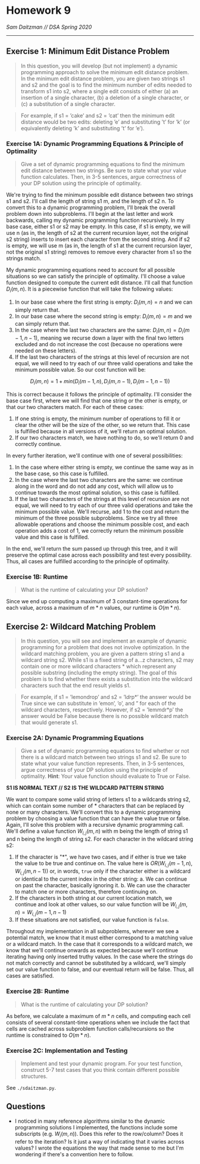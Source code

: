 # Homework 9
*Sam Daitzman // DSA Spring 2020*

---------------------------------

## Exercise 1: Minimum Edit Distance Problem
> In this question, you will develop (but not implement) a dynamic programming approach to solve the minimum edit distance problem. In the minimum edit distance problem, you are given two strings s1 and s2 and the goal is to find the minimum number of edits needed to transform s1 into s2, where a single edit consists of either (a) an insertion of a single character, (b) a deletion of a single character, or (c) a substitution of a single character.

> For example, if s1 = ’cake’ and s2 = ’cat’ then the minimum edit distance would be two edits: deleting ’e’ and substituting ’t’ for ’k’ (or equivalently deleting ’k’ and substituting ’t’ for ’e’).

### Exercise 1A: Dynamic Programming Equations & Principle of Optimality

> Give a set of dynamic programming equations to find the minimum edit distance between two strings. Be sure to state what your value function calculates. Then, in 3-5 sentences, argue correctness of your DP solution using the principle of optimality.

We're trying to find the minimum possible edit distance between two strings s1 and s2. I'll call the length of string s1 m, and the length of s2 n. To convert this to a dynamic programming problem, I'll break the overall problem down into subproblems. I'll begin at the last letter and work backwards, calling my dynamic programming function recursively. In my base case, either s1 or s2 may be empty. In this case, if s1 is empty, we will use n (as in, the length of s2 at the current recursion layer, not the original s2 string) inserts to insert each character from the second string. And if s2 is empty, we will use m (as in, the length of s1 at the current recursion layer, not the original s1 string) removes to remove every character from s1 so the strings match.

My dynamic programming equations need to account for all possible situations so we can satisfy the principle of optimality. I'll choose a value function designed to compute the current edit distance. I'll call that function $D_i(m, n)$. It is a piecewise function that will take the following values:

1. In our base case where the first string is empty: $D_i(m, n)=n$ and we can simply return that.
2. In our base case where the second string is empty: $D_i(m, n)=m$ and we can simply return that.
3. In the case where the last two characters are the same: $D_i(m, n)=D_i(m-1, n-1)$, meaning we recurse down a layer with the final two letters excluded and do not increase the cost (because no operations were needed on these letters).
4. If the last two characters of the strings at this level of recursion are not equal, we will need to try each of our three valid operations and take the minimum possible value. So our cost function will be:

$$D_i(m, n)=1 + min( D_i(m-1, n), D_i(m, n-1),	D_i(m-1, n-1))$$

This is correct because it follows the principle of optimality.  I'll consider the base case first, where we will find that one string or the other is empty, or that our two characters match. For each of these cases:

1. If one string is empty, the minimum number of operations to fill it or clear the other will be the size of the other, so we return that. This case is fulfilled because in all versions of it, we'll return an optimal solution.
2. If our two characters match, we have nothing to do, so we'll return 0 and correctly continue.

In every further iteration, we'll continue with one of several possibilities:

1. In the case where either string is empty, we continue the same way as in the base case, so this case is fulfilled.
2. In the case where the last two characters are the same: we continue along in the word and do not add any cost, which will allow us to continue towards the most optimal solution, so this case is fulfilled.
3. If the last two characters of the strings at this level of recursion are not equal, we will need to try each of our three valid operations and take the minimum possible value. We'll recurse, add 1 to the cost and return the minimum of the three possible subproblems. Since we try all three allowable operations and choose the minimum possible cost, and each operation adds a cost of 1, we correctly return the minimum possible value and this case is fulfilled.

In the end, we'll return the sum passed up through this tree, and it will preserve the optimal case across each possibility and test every possibility. Thus, all cases are fulfilled according to the principle of optimality.

### Exercise 1B: Runtime

> What is the runtime of calculating your DP solution?

Since we end up computing a maximum of 3 constant-time operations for each value, across a maximum of $m*n$ values, our runtime is $O(m*n)$.




## Exercise 2: Wildcard Matching Problem
> In this question, you will see and implement an example of dynamic programming for a problem that does not involve optimization. In the wildcard matching problem, you are given a pattern string s1 and a wildcard string s2. While s1 is a fixed string of a...z characters, s2 may contain one or more wildcard characters * which represent any possible substring (including the empty string). The goal of this problem is to find whether there exists a substitution into the wildcard characters such that the end result yields s1.

> For example, if s1 = ’lemondrop’ and s2 = ’l*dr*p*’ the answer would be True since we can substitute in ’emon’, ’o’, and ” for each of the wildcard characters, respectively. However, if s2 = ’lem*m*dr*p’ the answer would be False because there is no possible wildcard match that would generate s1.

### Exercise 2A: Dynamic Programming Equations
> Give a set of dynamic programming equations to find whether or not there is a wildcard match between two strings s1 and s2. Be sure to state what your value function represents. Then, in 3-5 sentences, argue correctness of your DP solution using the principle of optimality. **Hint**: Your value function should evaluate to True or False.

**S1 IS NORMAL TEXT // S2 IS THE WILDCARD PATTERN STRING** 

We want to compare some valid string of letters s1 to a wildcards string s2, which can contain some number of * characters that can be replaced by none or many characters. We'll convert this to a dynamic programming problem by choosing a value function that can have the value true or false.  Again, I'll solve this problem with a recursive dynamic programming call. We'll define a value function $W_{i,j}(m, n)$ with m being the length of string s1 and n being the length of string s2. For each character in the wildcard string s2:

1. If the character is "*", we have two cases, and if either is true we take the value to be true and continue on. The value here is $OR(W_{i,j}(m-1, n), W_{i,j}(m, n-1))$ or, in words, `true` only if the character either is a wildcard or identical to the current index in the other string:
	a. We can continue on past the character, basically ignoring it.
	b. We can use the character to match one or more characters, therefore continuing on.
2. If the characters in both string at our current location match, we continue and look at other values, so our value function will be $W_{i,j}(m, n)=W_{i,j}(m-1, n-1)$
3. If these situations are not satisfied, our value function is `false`.

Throughout my implementation in all subproblems, wherever we see a potential match, we know that it must either correspond to a matching value or a wildcard match. In the case that it corresponds to a wildcard match, we know that we'll continue onwards as expected because we'll continue iterating having only inserted truthy values. In the case where the strings do not match correctly and cannot be substituted by a wildcard, we'll simply set our value function to false, and our eventual return will be false. Thus, all cases are satisfied.


### Exercise 2B: Runtime
> What is the runtime of calculating your DP solution?

As before, we calculate a maximum of $m*n$ cells, and computing each cell consists of several constant-time operations when we include the fact that cells are cached across subproblem function calls/recursions so the runtime is constrained to $O(m*n)$.

### Exercise 2C: Implementation and Testing
> Implement and test your dynamic program. For your test function, construct 5-7 test cases that you think contain different possible structures.

See `./sdaitzman.py`.

## Questions
- I noticed in many reference algorithms similar to the dynamic programming solutions I implemented, the functions include some subscripts (e.g. $W_i(m, n)$). Does this refer to the row/column? Does it refer to the iteration? Is it just a way of indicating that it varies across values? I wrote the equations the way that made sense to me but I'm wondering if there's a convention here to follow.
